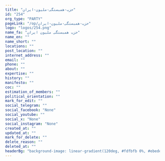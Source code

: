 ```yaml
---
title: "حزب-همبستگی-ملیون-ایران"
id: "254"
org_type: "PARTY"
pageLink: "/op/حزب-همبستگی-ملیون-ایران"
logo: "logos/254.png"
name_fa: "حزب همبستگی ملیون ایران"
name_en: ""
name_short: ""
locations: ""
post_location: ""
internet_address: ""
email: ""
phone: ""
about: ""
expertise: ""
history: ""
manifesto: ""
coc: ""
estimation_of_members: ""
political_orientation: ""
mark_for_edit: ""
social_telegram: ""
social_facebook: "None"
social_youtube: ""
social_x: "None"
social_instagram: "None"
created_at: ""
updated_at: ""
mark_for_delete: ""
delete_reason: ""
deleted_at: ""
headerBg: "background-image: linear-gradient(120deg, #fdfbfb 0%, #ebedee 100%);"
---
```

